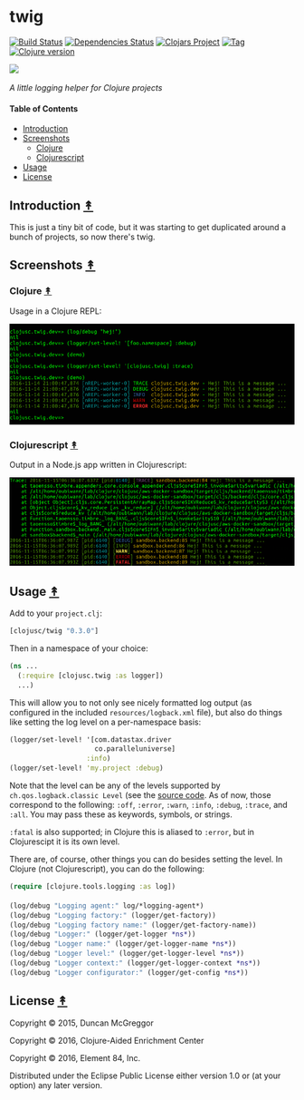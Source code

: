 # twig

[![Build Status][travis-badge]][travis]
[![Dependencies Status][deps-badge]][deps]
[![Clojars Project][clojars-badge]][clojars]
[![Tag][tag-badge]][tag]
[![Clojure version][clojure-v]](project.clj)

[![][logo]][logo-large]

*A little logging helper for Clojure projects*


#### Table of Contents

* [Introduction](#introduction-)
* [Screenshots](#screenshots-)
  * [Clojure](#clojure-)
  * [Clojurescript](#clojurescript-)
* [Usage](#usage-)
* [License](#license-)


## Introduction [&#x219F;](#contents)

This is just a tiny bit of code, but it was starting to get duplicated around a
bunch of projects, so now there's twig.


## Screenshots [&#x219F;](#contents)


### Clojure [&#x219F;](#contents)

Usage in a Clojure REPL:

[![Clojure screenshot][clojure screenshot]][clojure screenshot]


### Clojurescript [&#x219F;](#contents)

Output in a Node.js app written in Clojurescript:

[![Clojurescript screenshot][clojurescript screenshot]][clojurescript screenshot]


## Usage [&#x219F;](#contents)

Add to your ``project.clj``:

```clj
[clojusc/twig "0.3.0"]
```

Then in a namespace of your choice:

```clj
(ns ...
  (:require [clojusc.twig :as logger])
  ...)
  ```

This will allow you to not only see nicely formatted log output (as configured
in the included ``resources/logback.xml`` file), but also do things like
setting the log level on a per-namespace basis:

```clj
(logger/set-level! '[com.datastax.driver
                     co.paralleluniverse]
                   :info)
(logger/set-level! 'my.project :debug)
```

Note that the level can be any of the levels supported by
``ch.qos.logback.classic Level``
(see the [source code][java log levels].
As of now, those correspond to the following:
``:off``, ``:error``, ``:warn``, ``:info``, ``:debug``, ``:trace``, and
``:all``. You may pass these as keywords, symbols, or strings.

`:fatal` is also supported; in Clojure this is aliased to `:error`, but in
Clojurescipt it is its own level.

There are, of course, other things you can do besides setting the level. In
Clojure (not Clojurescript), you can do the following:

```clj
(require [clojure.tools.logging :as log])

(log/debug "Logging agent:" log/*logging-agent*)
(log/debug "Logging factory:" (logger/get-factory))
(log/debug "Logging factory name:" (logger/get-factory-name))
(log/debug "Logger:" (logger/get-logger *ns*))
(log/debug "Logger name:" (logger/get-logger-name *ns*))
(log/debug "Logger level:" (logger/get-logger-level *ns*))
(log/debug "Logger context:" (logger/get-logger-context *ns*))
(log/debug "Logger configurator:" (logger/get-config *ns*))
```


## License [&#x219F;](#contents)

Copyright © 2015, Duncan McGreggor

Copyright © 2016, Clojure-Aided Enrichment Center

Copyright © 2016, Element 84, Inc.

Distributed under the Eclipse Public License either version 1.0 or (at
your option) any later version.


<!-- Named page links below: /-->

[travis]: https://travis-ci.org/clojusc/twig
[travis-badge]: https://travis-ci.org/clojusc/twig.png?branch=master
[deps]: http://jarkeeper.com/clojusc/twig
[deps-badge]: http://jarkeeper.com/clojusc/twig/status.svg
[logo]: resources/images/twig-250x.png
[logo-large]: resources/images/twig-1000x.png
[tag-badge]: https://img.shields.io/github/tag/clojusc/twig.svg
[tag]: https://github.com/clojusc/twig/tags
[clojure-v]: https://img.shields.io/badge/clojure-1.8.0-blue.svg
[clojars]: https://clojars.org/clojusc/twig
[clojars-badge]: https://img.shields.io/clojars/v/clojusc/twig.svg
[java log levels]: https://github.com/qos-ch/logback/blob/master/logback-classic/src/main/java/ch/qos/logback/classic/Level.java
[clojure screenshot]: resources/images/screenshot-clj.png
[clojurescript screenshot]: resources/images/screenshot-cljs.png
